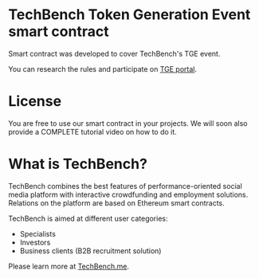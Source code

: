 # TechBench Token Generation Event smart contract

Smart contract was developed to cover TechBench's TGE event.

You can research the rules and participate on [TGE portal][portal].

# License
You are free to use our smart contract in your projects. We will soon also provide a COMPLETE tutorial video on how to do it.

# What is TechBench?

TechBench combines the best features of performance-oriented social media platform with interactive crowdfunding and employment solutions. Relations on the platform are based on Ethereum smart contracts.

TechBench is aimed at different user categories:
  - Specialists
  - Investors
  - Business clients (B2B recruitment solution)
  
  Please learn more at [TechBench.me][website].

[portal]: <https://tge.techbench.me>
[website]: <https://techbench.me>
